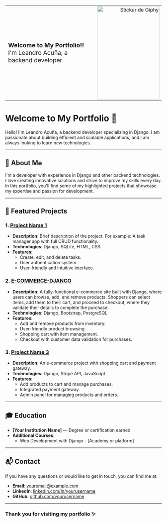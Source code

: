 
<table>
  <tr>
    <td style="width: 70%; font-size: 1.2em;">
      <!-- Texto a la izquierda con letra agrandada -->
      <strong>Welcome to My Portfolio!!</strong><br>
      I'm Leandro Acuña, a backend developer.
    </td>
    <td style="width: 30%; text-align: right;">
      <!-- Imagen a la derecha -->
      <img src="https://media.giphy.com/media/YHkrDaZ59oqRC7CLiV/giphy.gif" alt="Sticker de Giphy" width="200" height="300">
    </td>
  </tr>
</table>



# Welcome to My Portfolio 👋

Hello! I'm Leandro Acuña, a backend developer specializing in Django. I am passionate about building efficient and scalable applications, and I am always looking to learn new technologies.

---

## 🚀 About Me
I'm a developer with experience in Django and other backend technologies. I love creating innovative solutions and strive to improve my skills every day. In this portfolio, you'll find some of my highlighted projects that showcase my expertise and passion for development.

---

## 📂 Featured Projects

### 1. **[Project Name 1](link-to-project)**
   - **Description**: Brief description of the project. For example: A task manager app with full CRUD functionality.
   - **Technologies**: Django, SQLite, HTML, CSS
   - **Features**:
     - Create, edit, and delete tasks.
     - User authentication system.
     - User-friendly and intuitive interface.

### 2. **[E-COMMERCE-DJANGO](https://github.com/Lea2022/E-COMMERCE-DJANGO.git)**
   - **Description**: A fully-functional e-commerce site built with Django, where users can browse, add, and remove products. Shoppers can select items, add them to their cart, and proceed to checkout, where they validate their details to complete the purchase.
   - **Technologies**: Django, Bootstrap, PostgreSQL
   - **Features**:
     - Add and remove products from inventory.
     - User-friendly product browsing.
     - Shopping cart with item management.
     - Checkout with customer data validation for purchases.
### 3. **[Project Name 3](link-to-project)**
   - **Description**: An e-commerce project with shopping cart and payment gateway.
   - **Technologies**: Django, Stripe API, JavaScript
   - **Features**:
     - Add products to cart and manage purchases.
     - Integrated payment gateway.
     - Admin panel for managing products and orders.

---

## 🎓 Education
- **[Your Institution Name]** — Degree or certification earned
- **Additional Courses**:
  - Web Development with Django - [Academy or platform]

---

## 📬 Contact

If you have any questions or would like to get in touch, you can find me at:
- **Email**: [youremail@example.com](mailto:youremail@example.com)
- **LinkedIn**: [linkedin.com/in/yourusername](https://linkedin.com/in/yourusername)
- **GitHub**: [github.com/yourusername](https://github.com/yourusername)

---

### Thank you for visiting my portfolio ✨